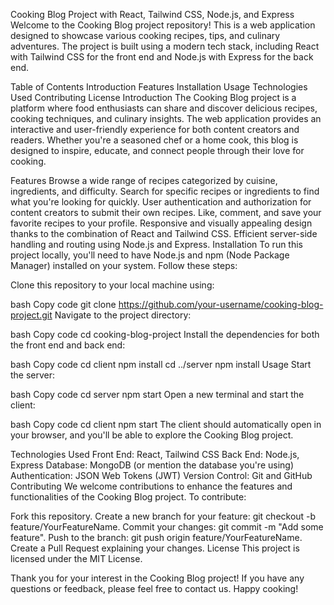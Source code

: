 
Cooking Blog Project with React, Tailwind CSS, Node.js, and Express
Welcome to the Cooking Blog project repository! This is a web application designed to showcase various cooking recipes, tips, and culinary adventures. The project is built using a modern tech stack, including React with Tailwind CSS for the front end and Node.js with Express for the back end.

Table of Contents
Introduction
Features
Installation
Usage
Technologies Used
Contributing
License
Introduction
The Cooking Blog project is a platform where food enthusiasts can share and discover delicious recipes, cooking techniques, and culinary insights. The web application provides an interactive and user-friendly experience for both content creators and readers. Whether you're a seasoned chef or a home cook, this blog is designed to inspire, educate, and connect people through their love for cooking.

Features
Browse a wide range of recipes categorized by cuisine, ingredients, and difficulty.
Search for specific recipes or ingredients to find what you're looking for quickly.
User authentication and authorization for content creators to submit their own recipes.
Like, comment, and save your favorite recipes to your profile.
Responsive and visually appealing design thanks to the combination of React and Tailwind CSS.
Efficient server-side handling and routing using Node.js and Express.
Installation
To run this project locally, you'll need to have Node.js and npm (Node Package Manager) installed on your system. Follow these steps:

Clone this repository to your local machine using:

bash
Copy code
git clone https://github.com/your-username/cooking-blog-project.git
Navigate to the project directory:

bash
Copy code
cd cooking-blog-project
Install the dependencies for both the front end and back end:

bash
Copy code
cd client
npm install
cd ../server
npm install
Usage
Start the server:

bash
Copy code
cd server
npm start
Open a new terminal and start the client:

bash
Copy code
cd client
npm start
The client should automatically open in your browser, and you'll be able to explore the Cooking Blog project.

Technologies Used
Front End: React, Tailwind CSS
Back End: Node.js, Express
Database: MongoDB (or mention the database you're using)
Authentication: JSON Web Tokens (JWT)
Version Control: Git and GitHub
Contributing
We welcome contributions to enhance the features and functionalities of the Cooking Blog project. To contribute:

Fork this repository.
Create a new branch for your feature: git checkout -b feature/YourFeatureName.
Commit your changes: git commit -m "Add some feature".
Push to the branch: git push origin feature/YourFeatureName.
Create a Pull Request explaining your changes.
License
This project is licensed under the MIT License.

Thank you for your interest in the Cooking Blog project! If you have any questions or feedback, please feel free to contact us. Happy cooking!

